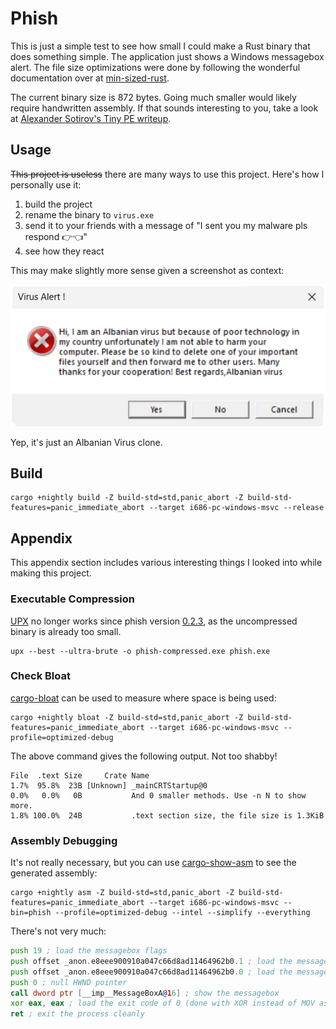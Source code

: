 # Phish

This is just a simple test to see how small I could make a Rust binary that does something simple. The application just
shows a Windows messagebox alert. The file size optimizations were done by following the wonderful documentation over
at [min-sized-rust](https://github.com/johnthagen/min-sized-rust).

The current binary size is 872 bytes. Going much smaller would likely require handwritten assembly. If that sounds
interesting to you, take a look at [Alexander Sotirov's Tiny PE writeup](http://www.phreedom.org/research/tinype/).

## Usage

~~This project is useless~~ there are many ways to use this project. Here's how I personally use it:

1. build the project
2. rename the binary to `virus.exe`
3. send it to your friends with a message of "I sent you my malware pls respond 👉👈"
4. see how they react

This may make slightly more sense given a screenshot as context:

![screenshot of a message box claiming to be an Albanian virus](screenshots/0.2.5.png)

Yep, it's just an Albanian Virus clone.

## Build

```shell
cargo +nightly build -Z build-std=std,panic_abort -Z build-std-features=panic_immediate_abort --target i686-pc-windows-msvc --release
```

## Appendix

This appendix section includes various interesting things I looked into while making this project.

### Executable Compression

[UPX](https://upx.github.io/) no longer works since phish version [0.2.3](CHANGELOG.md#023---2024-04-01), as the uncompressed binary is already too small.

```shell
upx --best --ultra-brute -o phish-compressed.exe phish.exe
```

### Check Bloat

[cargo-bloat](https://github.com/RazrFalcon/cargo-bloat) can be used to measure where space is being used:

```shell
cargo +nightly bloat -Z build-std=std,panic_abort -Z build-std-features=panic_immediate_abort --target i686-pc-windows-msvc --profile=optimized-debug
```

The above command gives the following output. Not too shabby!

```
File  .text Size     Crate Name
1.7%  95.8%  23B [Unknown] _mainCRTStartup@0
0.0%   0.0%   0B           And 0 smaller methods. Use -n N to show more.
1.8% 100.0%  24B           .text section size, the file size is 1.3KiB
```

### Assembly Debugging

It's not really necessary, but you can use [cargo-show-asm](https://github.com/pacak/cargo-show-asm) to see the generated assembly:

```shell
cargo +nightly asm -Z build-std=std,panic_abort -Z build-std-features=panic_immediate_abort --target i686-pc-windows-msvc --bin=phish --profile=optimized-debug --intel --simplify --everything
```

There's not very much:

```asm
push 19 ; load the messagebox flags
push offset _anon.e8eee900910a047c66d8ad11464962b0.1 ; load the message title
push offset _anon.e8eee900910a047c66d8ad11464962b0.0 ; load the message text
push 0 ; null HWND pointer
call dword ptr [__imp__MessageBoxA@16] ; show the messagebox
xor eax, eax ; load the exit code of 0 (done with XOR instead of MOV as a compiler trick: https://stackoverflow.com/questions/1396527/what-is-the-purpose-of-xoring-a-register-with-itself)
ret ; exit the process cleanly
```
